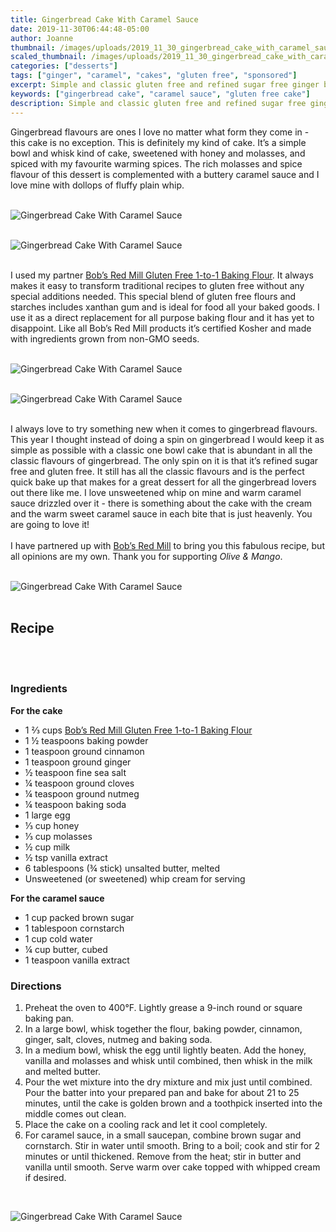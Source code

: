 ```yaml
---
title: Gingerbread Cake With Caramel Sauce
date: 2019-11-30T06:44:48-05:00
author: Joanne
thumbnail: /images/uploads/2019_11_30_gingerbread_cake_with_caramel_sauce_1.jpg
scaled_thumbnail: /images/uploads/2019_11_30_gingerbread_cake_with_caramel_sauce_0.jpg
categories: ["desserts"]
tags: ["ginger", "caramel", "cakes", "gluten free", "sponsored"]
excerpt: Simple and classic gluten free and refined sugar free ginger bread cake 
keywords: ["gingerbread cake", "caramel sauce", "gluten free cake"]
description: Simple and classic gluten free and refined sugar free ginger bread cake 
---
```


Gingerbread flavours are ones I love no matter what form they come in - this cake is no exception. This is definitely my kind of cake. It’s a simple bowl and whisk kind of cake, sweetened with honey and molasses, and spiced with my favourite warming spices. The rich molasses and spice flavour of this dessert is complemented with a buttery caramel sauce and I love mine with dollops of fluffy plain whip. 
</br>
</br>

![Gingerbread Cake With Caramel Sauce](/images/uploads/2019_11_30_gingerbread_cake_with_caramel_sauce_2.jpg)
</br>
</br>

![Gingerbread Cake With Caramel Sauce](/images/uploads/2019_11_30_gingerbread_cake_with_caramel_sauce_3.jpg)
</br>
</br>

I used my partner <span class="highlight"><a rel="nofollow" href="https://www.bobsredmill.com/gluten-free-1-to-1-baking-flour.html">Bob’s Red Mill Gluten Free 1-to-1 Baking Flour</a></span>. It always makes it easy to transform traditional recipes to gluten free without any special additions needed. This special blend of gluten free flours and starches includes xanthan gum and is ideal for food all your baked goods. I use it as a direct replacement for all purpose baking flour and it has yet to disappoint. Like all Bob’s Red Mill products it’s certified Kosher and made with ingredients grown from non-GMO seeds. 
</br>
</br>

![Gingerbread Cake With Caramel Sauce](/images/uploads/2019_11_30_gingerbread_cake_with_caramel_sauce_4.jpg)
</br>
</br>

![Gingerbread Cake With Caramel Sauce](/images/uploads/2019_11_30_gingerbread_cake_with_caramel_sauce_5.jpg)
</br>
</br>

I always love to try something new when it comes to gingerbread flavours. This year I thought instead of doing a spin on gingerbread I would keep it as simple as possible with a classic one bowl cake that is abundant in all the classic flavours of gingerbread. The only spin on it is that it’s refined sugar free and gluten free. It still has all the classic flavours and is the perfect quick bake up that makes for a great dessert for all the gingerbread lovers out there like me. I love unsweetened whip on mine and warm caramel sauce drizzled over it - there is something about the cake with the cream and the warm sweet caramel sauce in each bite that is just heavenly. You are going to love it!
</br>
</br>
I have partnered up with <span class="highlight"><a rel="nofollow" href="https://www.bobsredmill.com/?utm_source=TheOliveAndMango&utm_medium=influencer&utm_campaign=bobsredmill">Bob’s Red Mill</a></span> to bring you this fabulous recipe, but all opinions are my own. Thank you for supporting _Olive & Mango_.
</br>
</br>

![Gingerbread Cake With Caramel Sauce](/images/uploads/2019_11_30_gingerbread_cake_with_caramel_sauce_6.jpg)
</br>
</br>

## Recipe
</br>
</br>

### Ingredients
__For the cake__

* <span itemprop="ingredients">1 ⅔ cups <span class="highlight"><a rel="nofollow" href="https://www.bobsredmill.com/gluten-free-1-to-1-baking-flour.html">Bob’s Red Mill Gluten Free 1-to-1 Baking Flour</a></span></span>
* <span itemprop="ingredients">1 ½ teaspoons baking powder</span>
* <span itemprop="ingredients">1 teaspoon ground cinnamon</span>
* <span itemprop="ingredients">1 teaspoon ground ginger</span>
* <span itemprop="ingredients">½ teaspoon fine sea salt</span>
* <span itemprop="ingredients">¼ teaspoon ground cloves</span>
* <span itemprop="ingredients">¼ teaspoon ground nutmeg</span>
* <span itemprop="ingredients">¼ teaspoon baking soda</span>
* <span itemprop="ingredients">1 large egg</span>
* <span itemprop="ingredients">⅓ cup honey</span>
* <span itemprop="ingredients">⅓ cup molasses
* <span itemprop="ingredients">½ cup milk </span>
* <span itemprop="ingredients">½ tsp vanilla extract </span>
* <span itemprop="ingredients">6 tablespoons (¾ stick) unsalted butter, melted </span>
* <span itemprop="ingredients">Unsweetened (or sweetened) whip cream for serving</span>

__For the caramel sauce__

* <span itemprop="ingredients">1 cup packed brown sugar</span>
* <span itemprop="ingredients">1 tablespoon cornstarch</span>
* <span itemprop="ingredients">1 cup cold water</span>
* <span itemprop="ingredients">¼ cup butter, cubed</span>
* <span itemprop="ingredients">1 teaspoon vanilla extract</span>

### Directions

1. Preheat the oven to 400°F. Lightly grease a 9-inch round or square baking pan.
2. In a large bowl, whisk together the flour, baking powder, cinnamon, ginger, salt, cloves, nutmeg and baking soda. 
3. In a medium bowl, whisk the egg until lightly beaten. Add the honey, vanilla and molasses and whisk until combined, then whisk in the milk and melted butter. 
4. Pour the wet mixture into the dry mixture and mix just until combined. Pour the batter into your prepared pan and bake for about 21 to 25 minutes, until the cake is golden brown and a toothpick inserted into the middle comes out clean.
5. Place the cake on a cooling rack and let it cool completely. 
6. For caramel sauce, in a small saucepan, combine brown sugar and cornstarch. Stir in water until smooth. Bring to a boil; cook and stir for 2 minutes or until thickened. Remove from the heat; stir in butter and vanilla until smooth. Serve warm over cake topped with whipped cream if desired. 

</br>

![Gingerbread Cake With Caramel Sauce](/images/uploads/2019_11_30_gingerbread_cake_with_caramel_sauce_7.jpg)